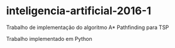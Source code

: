 # inteligencia-artificial-2016-1
Trabalho de implementação do algoritmo A* Pathfinding para TSP

Trabalho implementado em Python

